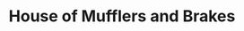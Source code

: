 ---
title: "House of Mufflers and Brakes"
url: /lincoln/house-of-mufflers-and-brakes/
shop: car parts
---